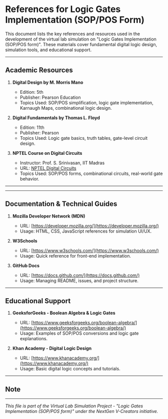 
# References for Logic Gates Implementation (SOP/POS Form)

This document lists the key references and resources used in the development of the virtual lab simulation on "Logic Gates Implementation (SOP/POS form)". These materials cover fundamental digital logic design, simulation tools, and educational support.

---

##  Academic Resources

1. **Digital Design by M. Morris Mano**
   - Edition: 5th
   - Publisher: Pearson Education
   - Topics Used: SOP/POS simplification, logic gate implementation, Karnaugh Maps, combinational logic design.

2. **Digital Fundamentals by Thomas L. Floyd**
   - Edition: 11th
   - Publisher: Pearson
   - Topics Used: Logic gate basics, truth tables, gate-level circuit design.

3. **NPTEL Course on Digital Circuits**
   - Instructor: Prof. S. Srinivasan, IIT Madras
   - URL: [NPTEL Digital Circuits](https://nptel.ac.in/courses/117106086)
   - Topics Used: SOP/POS forms, combinational circuits, real-world gate behavior.

---



---

##  Documentation & Technical Guides

1. **Mozilla Developer Network (MDN)**
   - URL: [https://developer.mozilla.org/](https://developer.mozilla.org/)
   - Usage: HTML, CSS, JavaScript references for simulation UI/UX.

2. **W3Schools**
   - URL: [https://www.w3schools.com/](https://www.w3schools.com/)
   - Usage: Quick reference for front-end implementation.

3. **GitHub Docs**
   - URL: [https://docs.github.com/](https://docs.github.com/)
   - Usage: Managing README, issues, and project structure.

---

## Educational Support

1. **GeeksforGeeks - Boolean Algebra & Logic Gates**
   - URL: [https://www.geeksforgeeks.org/boolean-algebra/](https://www.geeksforgeeks.org/boolean-algebra/)
   - Usage: Examples of SOP/POS conversions and logic gate explanations.

2. **Khan Academy - Digital Logic Design**
   - URL: [https://www.khanacademy.org/](https://www.khanacademy.org/)
   - Usage: Basic digital logic concepts and tutorials.

---

##  Note


---

*This file is part of the Virtual Lab Simulation Project - "Logic Gates Implementation (SOP/POS form)" under the NextGen V-Creators initiative.*
